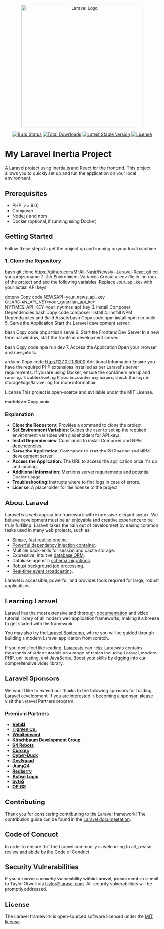 <p align="center"><a href="https://laravel.com" target="_blank"><img src="https://raw.githubusercontent.com/laravel/art/master/logo-lockup/5%20SVG/2%20CMYK/1%20Full%20Color/laravel-logolockup-cmyk-red.svg" width="400" alt="Laravel Logo"></a></p>

<p align="center">
<a href="https://github.com/laravel/framework/actions"><img src="https://github.com/laravel/framework/workflows/tests/badge.svg" alt="Build Status"></a>
<a href="https://packagist.org/packages/laravel/framework"><img src="https://img.shields.io/packagist/dt/laravel/framework" alt="Total Downloads"></a>
<a href="https://packagist.org/packages/laravel/framework"><img src="https://img.shields.io/packagist/v/laravel/framework" alt="Latest Stable Version"></a>
<a href="https://packagist.org/packages/laravel/framework"><img src="https://img.shields.io/packagist/l/laravel/framework" alt="License"></a>
</p>



# My Laravel Inertia Project

A Laravel project using Inertia.js and React for the frontend. This project allows you to quickly set up and run the application on your local environment.

## Prerequisites

- PHP (>= 8.0)
- Composer
- Node.js and npm
- Docker (optional, if running using Docker)

## Getting Started

Follow these steps to get the project up and running on your local machine.

### 1. Clone the Repository

bash
git clone https://github.com/M-Ali-Nasir/Newsly--Laravel-React.git
cd yourprojectname
2. Set Environment Variables
Create a .env file in the root of the project and add the following variables. Replace your_api_key with your actual API keys:

dotenv
Copy code
NEWSAPI=your_news_api_key
GUARDIAN_API_KEY=your_guardian_api_key
NYTIMES_API_KEY=your_nytimes_api_key
3. Install Composer Dependencies
bash
Copy code
composer install
4. Install NPM Dependencies and Build Assets
bash
Copy code
npm install
npm run build
5. Serve the Application
Start the Laravel development server:

bash
Copy code
php artisan serve
6. Start the Frontend Dev Server
In a new terminal window, start the frontend development server:

bash
Copy code
npm run dev
7. Access the Application
Open your browser and navigate to:

arduino
Copy code
http://127.0.0.1:8000
Additional Information
Ensure you have the required PHP extensions installed as per Laravel's server requirements.
If you are using Docker, ensure the containers are up and running.
Troubleshooting
If you encounter any issues, check the logs in storage/logs/laravel.log for more information.

License
This project is open-source and available under the MIT License.

markdown
Copy code

### Explanation

- **Clone the Repository**: Provides a command to clone the project.
- **Set Environment Variables**: Guides the user to set up the required environment variables with placeholders for API keys.
- **Install Dependencies**: Commands to install Composer and NPM dependencies.
- **Serve the Application**: Commands to start the PHP server and NPM development server.
- **Access the Application**: The URL to access the application once it's up and running.
- **Additional Information**: Mentions server requirements and potential Docker usage.
- **Troubleshooting**: Instructs where to find logs in case of errors.
- **License**: A placeholder for the license of the project.




## About Laravel

Laravel is a web application framework with expressive, elegant syntax. We believe development must be an enjoyable and creative experience to be truly fulfilling. Laravel takes the pain out of development by easing common tasks used in many web projects, such as:

- [Simple, fast routing engine](https://laravel.com/docs/routing).
- [Powerful dependency injection container](https://laravel.com/docs/container).
- Multiple back-ends for [session](https://laravel.com/docs/session) and [cache](https://laravel.com/docs/cache) storage.
- Expressive, intuitive [database ORM](https://laravel.com/docs/eloquent).
- Database agnostic [schema migrations](https://laravel.com/docs/migrations).
- [Robust background job processing](https://laravel.com/docs/queues).
- [Real-time event broadcasting](https://laravel.com/docs/broadcasting).

Laravel is accessible, powerful, and provides tools required for large, robust applications.

## Learning Laravel

Laravel has the most extensive and thorough [documentation](https://laravel.com/docs) and video tutorial library of all modern web application frameworks, making it a breeze to get started with the framework.

You may also try the [Laravel Bootcamp](https://bootcamp.laravel.com), where you will be guided through building a modern Laravel application from scratch.

If you don't feel like reading, [Laracasts](https://laracasts.com) can help. Laracasts contains thousands of video tutorials on a range of topics including Laravel, modern PHP, unit testing, and JavaScript. Boost your skills by digging into our comprehensive video library.

## Laravel Sponsors

We would like to extend our thanks to the following sponsors for funding Laravel development. If you are interested in becoming a sponsor, please visit the [Laravel Partners program](https://partners.laravel.com).

### Premium Partners

- **[Vehikl](https://vehikl.com/)**
- **[Tighten Co.](https://tighten.co)**
- **[WebReinvent](https://webreinvent.com/)**
- **[Kirschbaum Development Group](https://kirschbaumdevelopment.com)**
- **[64 Robots](https://64robots.com)**
- **[Curotec](https://www.curotec.com/services/technologies/laravel/)**
- **[Cyber-Duck](https://cyber-duck.co.uk)**
- **[DevSquad](https://devsquad.com/hire-laravel-developers)**
- **[Jump24](https://jump24.co.uk)**
- **[Redberry](https://redberry.international/laravel/)**
- **[Active Logic](https://activelogic.com)**
- **[byte5](https://byte5.de)**
- **[OP.GG](https://op.gg)**

## Contributing

Thank you for considering contributing to the Laravel framework! The contribution guide can be found in the [Laravel documentation](https://laravel.com/docs/contributions).

## Code of Conduct

In order to ensure that the Laravel community is welcoming to all, please review and abide by the [Code of Conduct](https://laravel.com/docs/contributions#code-of-conduct).

## Security Vulnerabilities

If you discover a security vulnerability within Laravel, please send an e-mail to Taylor Otwell via [taylor@laravel.com](mailto:taylor@laravel.com). All security vulnerabilities will be promptly addressed.

## License

The Laravel framework is open-sourced software licensed under the [MIT license](https://opensource.org/licenses/MIT).
